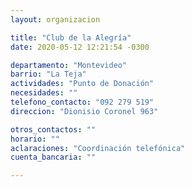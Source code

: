 ```yaml
---
layout: organizacion

title: "Club de la Alegría"
date: 2020-05-12 12:21:54 -0300

departamento: "Montevideo"
barrio: "La Teja"
actividades: "Punto de Donación"
necesidades: ""
telefono_contacto: "092 279 519"
direccion: "Dionisio Coronel 963"

otros_contactos: ""
horario: ""
aclaraciones: "Coordinación telefónica"
cuenta_bancaria: ""

---
```


